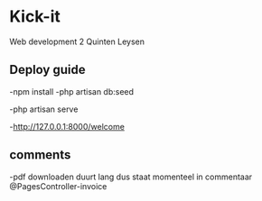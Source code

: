 # Kick-it
Web development 2
Quinten Leysen

## Deploy guide

-npm install
-php artisan db:seed

-php artisan serve

-http://127.0.0.1:8000/welcome
  
  
## comments
-pdf downloaden duurt lang dus staat momenteel in commentaar @PagesController-invoice